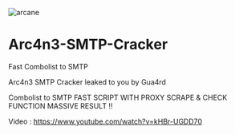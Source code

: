 ![arcane](https://user-images.githubusercontent.com/94947590/143531905-3870cc3e-5ed5-45c3-8e25-9770064c39a7.png)
# Arc4n3-SMTP-Cracker
Fast Combolist to SMTP

Arc4n3 SMTP Cracker leaked to you by Gua4rd

Combolist to SMTP 
FAST SCRIPT WITH PROXY SCRAPE & CHECK FUNCTION
MASSIVE RESULT !! 

Video : https://www.youtube.com/watch?v=kHBr-UGDD70
